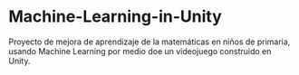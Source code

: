 # Machine-Learning-in-Unity
Proyecto de mejora de aprendizaje de la matemáticas en niños de primaria, usando Machine Learning por medio doe un videojuego construido en Unity.
